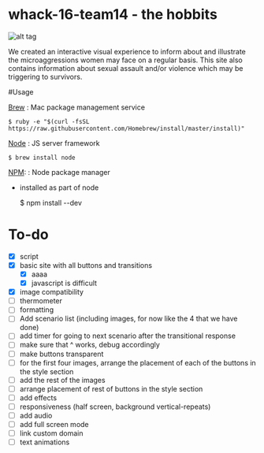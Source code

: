# whack-16-team14 - the hobbits
![alt tag](https://puu.sh/ruQok/460519ab27.png)

We created an interactive visual experience to inform about and illustrate the microaggressions women may face on a regular basis.
This site also contains information about sexual assault and/or violence which may be triggering to survivors.

#Usage

[Brew](http://brew.sh/index.html)
: Mac package management service

    $ ruby -e "$(curl -fsSL https://raw.githubusercontent.com/Homebrew/install/master/install)"

[Node](http://blog.teamtreehouse.com/install-node-js-npm-mac)
: JS server framework

    $ brew install node

[NPM](https://www.npmjs.com/): 
: Node package manager
- installed as part of node

    $ npm install --dev

# To-do
- [x] script
- [x] basic  site with all buttons and transitions 
    - [x] aaaa
    - [x] javascript is difficult
- [x] image compatibility
- [ ] thermometer
- [ ] formatting
- [ ] Add scenario list (including images, for now like the 4 that we have done)
- [ ] add timer for going to next scenario after the transitional response
- [ ] make sure that ^ works, debug accordingly
- [ ] make buttons transparent
- [ ] for the first four images, arrange the placement of each of the buttons in the style section 
- [ ] add the rest of the images
- [ ] arrange placement of rest of buttons in the style section 
- [ ] add effects 
- [ ] responsiveness (half screen, background vertical-repeats) 
- [ ] add audio
- [ ] add full screen mode
- [ ] link custom domain 
- [ ] text animations
